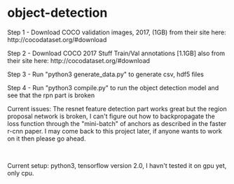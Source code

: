 # object-detection
<p>Step 1 - Download COCO validation images, 2017, (1GB) from their site here: http://cocodataset.org/#download </p>
<p>Step 2 - Download COCO 2017 Stuff Train/Val annotations [1.1GB] also from their site here: http://cocodataset.org/#download </p>
<p>Step 3 - Run "python3 generate_data.py" to generate csv, hdf5 files</p>
<p>Step 4 - Run "python3 compile.py" to run the object detection model and see that the rpn part is broken</p>

<p>Current issues: The resnet feature detection part works great but the region proposal network is broken, I can't figure 
out how to backpropagate the loss function through the "mini-batch" of anchors as described in the faster r-cnn paper. I may come back 
to this project later, if anyone wants to work on it then please go ahead.</p>
<br>
<p>Current setup: python3, tensorflow version 2.0, I havn't tested it on gpu yet, only cpu.</p>

